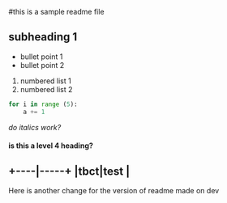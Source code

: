 #this is a sample readme file
## subheading 1

- bullet point 1
- bullet point 2

1. numbered list 1
1. numbered list 2

```python
for i in range (5):
	a += 1
```

*do italics work?*
#### is this a level 4 heading?

+----|-----+
|tbct|test |
-----------

Here is another change for the version of readme made on dev
